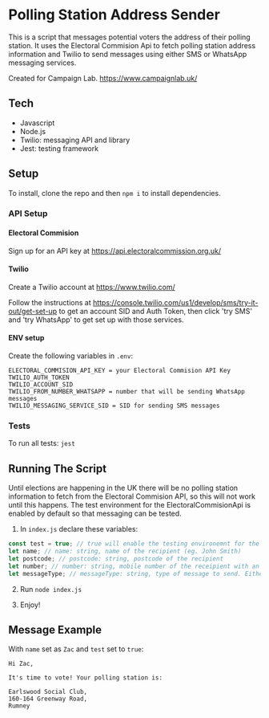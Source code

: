 # Polling Station Address Sender

This is a script that messages potential voters the address of their polling station. It uses the Electoral Commision Api to fetch polling station address information and Twilio to send messages using either SMS or WhatsApp messaging services.

Created for Campaign Lab.
https://www.campaignlab.uk/

## Tech

- Javascript
- Node.js
- Twilio: messaging API and library
- Jest: testing framework

## Setup

To install, clone the repo and then `npm i` to install dependencies.

### API Setup

#### Electoral Commision

Sign up for an API key at https://api.electoralcommission.org.uk/

#### Twilio

Create a Twilio account at https://www.twilio.com/

Follow the instructions at https://console.twilio.com/us1/develop/sms/try-it-out/get-set-up to get an account SID and Auth Token, then click 'try SMS' and 'try WhatsApp' to get set up with those services.

#### ENV setup

Create the following variables in `.env`:

```
ELECTORAL_COMMISION_API_KEY = your Electoral Commision API Key
TWILIO_AUTH_TOKEN
TWILIO_ACCOUNT_SID
TWILIO_FROM_NUMBER_WHATSAPP = number that will be sending WhatsApp messages
TWILIO_MESSAGING_SERVICE_SID = SID for sending SMS messages
```

### Tests

To run all tests: `jest`

## Running The Script

Until elections are happening in the UK there will be no polling station information to fetch from the Electoral Commision API, so this will not work until this happens. The test environment for the ElectoralCommisionApi is enabled by default so that messaging can be tested.

1. In `index.js` declare these variables:

```javascript
const test = true; // true will enable the testing environemnt for the ElectoralCommisionApi class. It will then return a preset object.
let name; // name: string, name of the recipient (eg. John Smith)
let postcode; // postcode: string, postcode of the recipient
let number; // number: string, mobile number of the receipient with an international dialling code, eg. 0798... becomes +44798...
let messageType; // messageType: string, type of message to send. Either "WhatsApp" or "Sms"
```

2. Run `node index.js`

3. Enjoy!

## Message Example

With `name` set as `Zac` and `test` set to `true`:

```
Hi Zac,

It's time to vote! Your polling station is:

Earlswood Social Club,
160-164 Greenway Road,
Rumney
```

